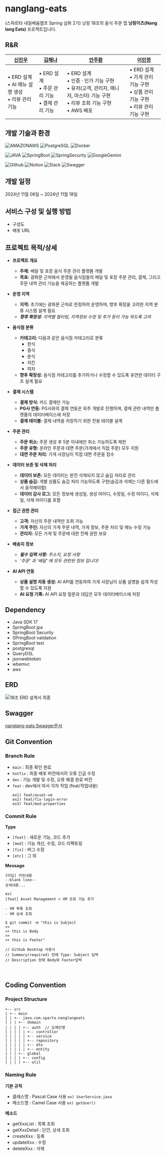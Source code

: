 # nanglang-eats

(스파르타 내일배움캠프 Spring 심화 2기)
낭랑 18조의 음식 주문 앱 **낭랑이츠(Nang lang Eats)** 프로젝트입니다.

## R&R

| [신진우](https://github.com/sjw0851)                   | [김해나](https://github.com/gogohaena)        | [안주환](https://github.com/Hut234)                                                                      | [이민정](https://github.com/M1ngD0ng)                                  | 
|-----------------------------------------------------|--------------------------------------------|-------------------------------------------------------------------------------------------------------|---------------------------------------------------------------------|
| • ERD 설계 <br/> • AI 메뉴 설명 생성 <br/> • 리뷰 관리 기능 <br/> | • ERD 설계 <br/> • 주문 관리 기능 <br/> • 결제 관리 기능 | • ERD 설계 <br/> • 인증 · 인가 기능 구현 <br/> • 유저(고객, 관리자, 매니저, 마스터) 기능 구현 <br/> • 리뷰 조회 기능 구현 <br/> • AWS 배포 | • ERD 설계<br/> • 가게 관리 기능 구현 <br/> • 상품 관리 기능 구현 <br/> • 리뷰 관리 기능 구현 |

## 개발 기술과 환경

![AMAZONAWS](https://img.shields.io/badge/amazonaws-232F3E?style=for-the-badge&logo=amazonaws&logoColor=white)
![PostgreSQL](https://img.shields.io/badge/PostgreSQL-4169E1?style=for-the-badge&logo=postgresql&logoColor=white)
![Docker](https://img.shields.io/badge/Docker-2496ED?style=for-the-badge&logo=docker&logoColor=white)

![JAVA](https://img.shields.io/badge/java-007396?style=for-the-badge&logo=java&logoColor=white)
![SpringBoot](https://img.shields.io/badge/springboot-6DB33F?style=for-the-badge&logo=springboot&logoColor=white)
![SpringSecurity](https://img.shields.io/badge/springsecurity-6DB33F?style=for-the-badge&logo=springsecurity&logoColor=white)
![GoogleGemini](https://img.shields.io/badge/googlegemini-8E75B2?style=for-the-badge&logo=googlegemini&logoColor=white)

![Github](https://img.shields.io/badge/github-181717?style=for-the-badge&logo=github&logoColor=white)
![Notion](https://img.shields.io/badge/Notion-000000?style=for-the-badge&logo=Notion&logoColor=white)
![Slack](https://img.shields.io/badge/Slack-4A154B?style=for-the-badge&logo=Slack&logoColor=white)
![Swagger](https://img.shields.io/badge/swagger-85EA2D?style=for-the-badge&logo=swaggeri&logoColor=white)

## 개발 일정

2024년 11월 06일 ~ 2024년 11월 18일

## 서비스 구성 및 실행 방법

- 구성도
- 배포 URL

## 프로젝트 목적/상세

- **프로젝트 개요**
    - **주제:** 배달 및 포장 음식 주문 관리 플랫폼 개발
    - **목표:** 광화문 근처에서 운영될 음식점들의 배달 및 포장 주문 관리, 결제, 그리고 주문 내역 관리 기능을 제공하는 플랫폼 개발
- **운영 지역**
    - **지역:** 초기에는 광화문 근처로 한정하여 운영하며, 향후 확장을 고려한 지역 분류 시스템 설계 필요
    - ***향후 확장성**: 지역별 필터링, 지역정보 수정 및 추가 등이 가능 하도록 고려*
- **음식점 분류**
    - **카테고리:** 다음과 같은 음식점 카테고리로 분류
        - 한식
        - 중식
        - 분식
        - 치킨
        - 피자
    - **향후 확장성:** 음식점 카테고리를 추가하거나 수정할 수 있도록 유연한 데이터 구조 설계 필요
- **결제 시스템**
    - **결제 방식:** 카드 결제만 가능
    - **PG사 연동:** PG사와의 결제 연동은 외주 개발로 진행하며, 결제 관련 내역만 플랫폼의 데이터베이스에 저장
    - **결제 테이블:** 결제 내역을 저장하기 위한 전용 테이블 설계

- **주문 관리**
    - **주문 취소:** 주문 생성 후 5분 이내에만 취소 가능하도록 제한
    - **주문 유형:** 온라인 주문과 대면 주문(가게에서 직접 주문) 모두 지원
    - **대면 주문 처리:** 가게 사장님이 직접 대면 주문을 접수

- **데이터 보존 및 삭제 처리**
    - **데이터 보존:** 모든 데이터는 완전 삭제되지 않고 숨김 처리로 관리
    - **상품 숨김:** 개별 상품도 숨김 처리 가능하도록 구현(숨김과 삭제는 다른 필드에서 동작해야함)
    - **데이터 감사 로그:** 모든 정보에 생성일, 생성 아이디, 수정일, 수정 아이디, 삭제일, 삭제 아이디를 포함

- **접근 권한 관리**
    - **고객:** 자신의 주문 내역만 조회 가능
    - **가게 주인:** 자신의 가게 주문 내역, 가게 정보, 주문 처리 및 메뉴 수정 가능
    - **관리자:** 모든 가게 및 주문에 대한 전체 권한 보유
- **배송지 정보**
    - ***필수 입력 사항:** 주소지, 요청 사항*
    - *‘주문’ 과 ‘배달’ 에 모두 관련된 정보 입니다!*

- **AI API 연동**
    - **상품 설명 자동 생성:** AI API를 연동하여 가게 사장님이 상품 설명을 쉽게 작성할 수 있도록 지원
    - **AI 요청 기록:** AI API 요청 질문과 대답은 모두 데이터베이스에 저장

## Dependency

- Java SDK 17
- SpringBoot jpa
- SpringBoot Security
- SPringBoot validation
- SpringBoot test
- postgresql
- QueryDSL
- jsonwebtoken
- wbemvc
- aws

## ERD

![18조 ERD 설계서 최종](https://github.com/user-attachments/assets/d1739a04-c064-4100-9723-696089bb815b)

## Swagger

[nanglang-eats Swagger문서](http://43.200.171.152/swagger-ui/index.html)

## Git Convention

### Branch Rule

- `main`         : 최종 확인 완료
- `hotfix`       : 최종 배포 버전에서의 오류 긴급 수정
- `dev`      : 기능 개발 및 수정, 오류 해결 완료 버전
- `feat`      : dev에서 따서 각자 작업 (feat/작업내용)
    ```
    ex1) feat/asset-vm
    ex2) feat/fix-login-error
    ex3) feat/mod-properties
    ```

### Commit Rule

**Type**

- `[feat]`        : 새로운 기능, 코드 추가
- `[mod]`         : 기능 개선, 수정, 코드 리팩토링
- `[fix]`         : 버그 수정
- `[etc]`         : 그 외

**Message**

```
[타입] 커밋내용
--blank line--
상세내용...
```

```
ex) 
[feat] Asset Management > VM 조회 기능 추가
 
- VM 목록 조회
- VM 상세 조회
```

```
$ git commit -m "this is Subject
>> 
>> this is Body
>> 
>> this is Footer"

// Github Desktop 사용시 
// Summary(required) 란에 Type: Subject 입력
// Description 란에 Body와 Footer입력 
```

<br />

## Coding Convention

### Project Structure

```
+-- src
| +-- main
| | +-- java.com.sparta.nanglangeats
| | | +-- domain
| | | | +-- auth  // 도메인명
| | | | | +-- controller
| | | | | +-- service
| | | | | +-- repository
| | | | | +-- dto
| | | | | +-- entity
| | | +-- global
| | | | +-- config
| | | | +-- util
```

### Naming Rule

**기본 규칙**

- 클래스명 : Pascal Case 사용 `ex) UserService.java`
- 메소드명 : Camel Case 사용 `ex) getUser()`

**메소드**

- getXxxList : 목록 조회
- getXxxDetail : 단건, 상세 조회
- createXxx : 등록
- updateXxx : 수정
- deleteXxx : 삭제
